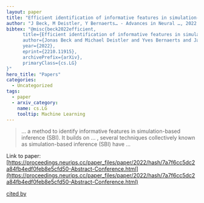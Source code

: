 ```yaml
---
layout: paper
title: "Efficient identification of informative features in simulation-based inference"
author: "J Beck, M Deistler, Y Bernaerts… - Advances in Neural …, 2022 - proceedings.neurips.cc"
bibtex: "@misc{beck2022efficient,
      title={Efficient identification of informative features in simulation-based inference}, 
      author={Jonas Beck and Michael Deistler and Yves Bernaerts and Jakob Macke and Philipp Berens},
      year={2022},
      eprint={2210.11915},
      archivePrefix={arXiv},
      primaryClass={cs.LG}
}"
hero_title: "Papers"
categories:
  - Uncategorized
tags:
  - paper
  - arxiv_category:
    name: cs.LG
    tooltip: Machine Learning
---
```

>… a method to identify informative features in simulation-based inference (SBI). It builds on … , several techniques collectively known as simulation-based inference (SBI) have …

Link to paper: [https://proceedings.neurips.cc/paper_files/paper/2022/hash/7a7f6cc5dc2a84fb4edf0feb8e5cfd50-Abstract-Conference.html](https://proceedings.neurips.cc/paper_files/paper/2022/hash/7a7f6cc5dc2a84fb4edf0feb8e5cfd50-Abstract-Conference.html)

[cited by](https://scholar.google.com/scholar?cites=9408830879778530143&as_sdt=5,44&sciodt=0,44&hl=en&num=20)
